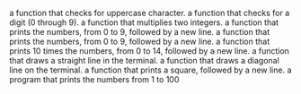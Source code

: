 a function that checks for uppercase character.
a function that checks for a digit (0 through 9).
a function that multiplies two integers.
a function that prints the numbers, from 0 to 9, followed by a new line.
a function that prints the numbers, from 0 to 9, followed by a new line.
a function that prints 10 times the numbers, from 0 to 14, followed by a new line.
a function that draws a straight line in the terminal.
a function that draws a diagonal line on the terminal.
a function that prints a square, followed by a new line.
a program that prints the numbers from 1 to 100